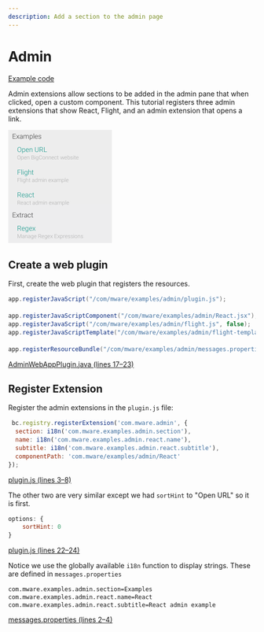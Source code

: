 ```yaml
---
description: Add a section to the admin page
---
```


# Admin

[Example code](https://github.com/mware-solutions/doc-examples/blob/master/extension-admin)

Admin extensions allow sections to be added in the admin pane that when clicked, open a custom component. This tutorial registers three admin extensions that show React, Flight, and an admin extension that opens a link.

![](../../../../.gitbook/assets/image%20%2813%29.png)

## Create a web plugin

First, create the web plugin that registers the resources.

```java
app.registerJavaScript("/com/mware/examples/admin/plugin.js");

app.registerJavaScriptComponent("/com/mware/examples/admin/React.jsx");
app.registerJavaScript("/com/mware/examples/admin/flight.js", false);
app.registerJavaScriptTemplate("/com/mware/examples/admin/flight-template.hbs");

app.registerResourceBundle("/com/mware/examples/admin/messages.properties");
```

[AdminWebAppPlugin.java \(lines 17–23\)](https://github.com/mware-solutions/doc-examples/blob/master/extension-admin/src/main/java/com/mware/examples/admin/AdminWebAppPlugin.java#L17-L23)

## Register Extension

Register the admin extensions in the `plugin.js` file:

```javascript
 bc.registry.registerExtension('com.mware.admin', {
  section: i18n('com.mware.examples.admin.section'),
  name: i18n('com.mware.examples.admin.react.name'),
  subtitle: i18n('com.mware.examples.admin.react.subtitle'),
  componentPath: 'com.mware/examples/admin/React'
});
```

[plugin.js \(lines 3–8\)](https://github.com/mware-solutions/doc-examples/blob/master/extension-admin/src/main/resources/com/mware/examples/admin/plugin.js#L3-L8)

The other two are very similar except we had `sortHint` to "Open URL" so it is first.

```javascript
options: {
    sortHint: 0
}
```

[plugin.js \(lines 22–24\)](https://github.com/mware-solutions/doc-examples/blob/master/extension-admin/src/main/resources/com/mware/examples/admin/plugin.js#L22-L24)

Notice we use the globally available `i18n` function to display strings. These are defined in `messages.properties`

```text
com.mware.examples.admin.section=Examples
com.mware.examples.admin.react.name=React
com.mware.examples.admin.react.subtitle=React admin example
```

[messages.properties \(lines 2–4\)](https://github.com/mware-solutions/doc-examples/blob/master/extension-admin/src/main/resources/com/mware/examples/admin/messages.properties#L2-L4)

